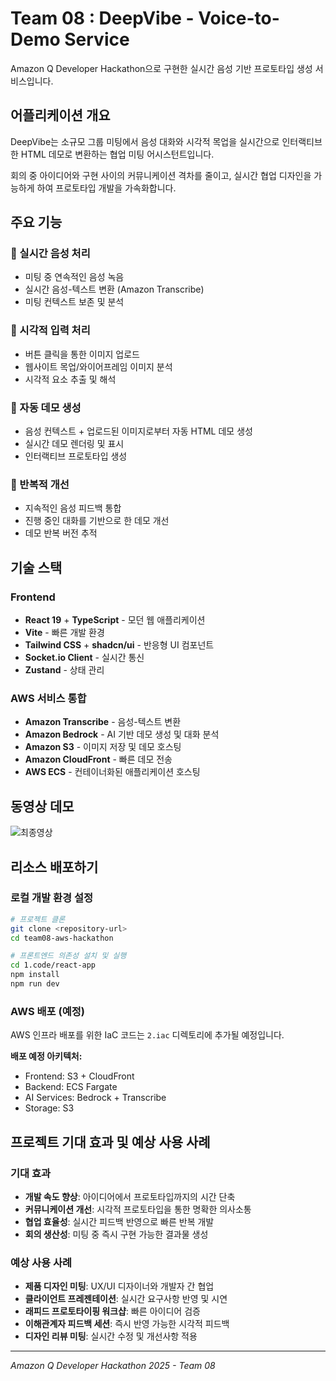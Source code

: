 # Team 08 : DeepVibe - Voice-to-Demo Service

Amazon Q Developer Hackathon으로 구현한 실시간 음성 기반 프로토타입 생성 서비스입니다.

## 어플리케이션 개요

DeepVibe는 소규모 그룹 미팅에서 음성 대화와 시각적 목업을 실시간으로 인터랙티브한 HTML 데모로 변환하는 협업 미팅 어시스턴트입니다. 

회의 중 아이디어와 구현 사이의 커뮤니케이션 격차를 줄이고, 실시간 협업 디자인을 가능하게 하여 프로토타입 개발을 가속화합니다.

## 주요 기능

### 🎤 실시간 음성 처리
- 미팅 중 연속적인 음성 녹음
- 실시간 음성-텍스트 변환 (Amazon Transcribe)
- 미팅 컨텍스트 보존 및 분석

### 📸 시각적 입력 처리  
- 버튼 클릭을 통한 이미지 업로드
- 웹사이트 목업/와이어프레임 이미지 분석
- 시각적 요소 추출 및 해석

### 🚀 자동 데모 생성
- 음성 컨텍스트 + 업로드된 이미지로부터 자동 HTML 데모 생성
- 실시간 데모 렌더링 및 표시
- 인터랙티브 프로토타입 생성

### 🔄 반복적 개선
- 지속적인 음성 피드백 통합
- 진행 중인 대화를 기반으로 한 데모 개선
- 데모 반복 버전 추적

## 기술 스택

### Frontend
- **React 19** + **TypeScript** - 모던 웹 애플리케이션
- **Vite** - 빠른 개발 환경
- **Tailwind CSS** + **shadcn/ui** - 반응형 UI 컴포넌트
- **Socket.io Client** - 실시간 통신
- **Zustand** - 상태 관리

### AWS 서비스 통합
- **Amazon Transcribe** - 음성-텍스트 변환
- **Amazon Bedrock** - AI 기반 데모 생성 및 대화 분석
- **Amazon S3** - 이미지 저장 및 데모 호스팅
- **Amazon CloudFront** - 빠른 데모 전송
- **AWS ECS** - 컨테이너화된 애플리케이션 호스팅

## 동영상 데모


![최종영상](https://github.com/user-attachments/assets/225c74db-eda3-471b-a4f6-5f9c542e4d5c)


## 리소스 배포하기

### 로컬 개발 환경 설정

```bash
# 프로젝트 클론
git clone <repository-url>
cd team08-aws-hackathon

# 프론트엔드 의존성 설치 및 실행
cd 1.code/react-app
npm install
npm run dev
```

### AWS 배포 (예정)

AWS 인프라 배포를 위한 IaC 코드는 `2.iac` 디렉토리에 추가될 예정입니다.

**배포 예정 아키텍처:**
- Frontend: S3 + CloudFront
- Backend: ECS Fargate
- AI Services: Bedrock + Transcribe
- Storage: S3


## 프로젝트 기대 효과 및 예상 사용 사례

### 기대 효과
- **개발 속도 향상**: 아이디어에서 프로토타입까지의 시간 단축
- **커뮤니케이션 개선**: 시각적 프로토타입을 통한 명확한 의사소통
- **협업 효율성**: 실시간 피드백 반영으로 빠른 반복 개발
- **회의 생산성**: 미팅 중 즉시 구현 가능한 결과물 생성

### 예상 사용 사례
- **제품 디자인 미팅**: UX/UI 디자이너와 개발자 간 협업
- **클라이언트 프레젠테이션**: 실시간 요구사항 반영 및 시연
- **래피드 프로토타이핑 워크샵**: 빠른 아이디어 검증
- **이해관계자 피드백 세션**: 즉시 반영 가능한 시각적 피드백
- **디자인 리뷰 미팅**: 실시간 수정 및 개선사항 적용

---

*Amazon Q Developer Hackathon 2025 - Team 08*
